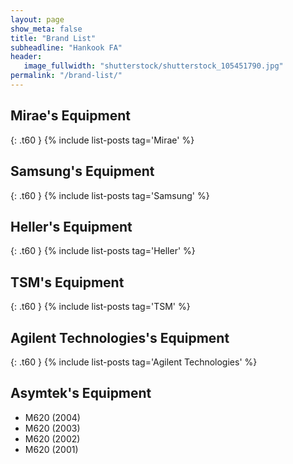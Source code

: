 ```yaml
---
layout: page
show_meta: false
title: "Brand List"
subheadline: "Hankook FA"
header:
   image_fullwidth: "shutterstock/shutterstock_105451790.jpg"
permalink: "/brand-list/"
---
```


## Mirae's Equipment ##
{: .t60 }
{% include list-posts tag='Mirae' %}

## Samsung's Equipment ##
{: .t60 }
{% include list-posts tag='Samsung' %}

## Heller's Equipment ##
{: .t60 }
{% include list-posts tag='Heller' %}

## TSM's Equipment ##
{: .t60 }
{% include list-posts tag='TSM' %}

## Agilent Technologies's Equipment ##
{: .t60 }
{% include list-posts tag='Agilent Technologies' %}

## Asymtek's Equipment ##

- M620 (2004)
- M620 (2003)
- M620 (2002)
- M620 (2001)
